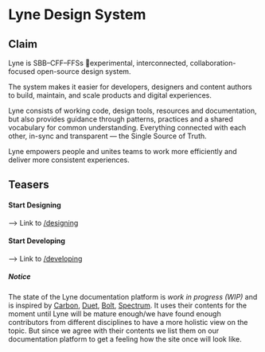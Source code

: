 # Lyne Design System

## Claim

Lyne is SBB–CFF–FFSs <span class="tag is-info expanded">🧪experimental</span>, interconnected, collaboration-focused open-source design system.

The system makes it easier for developers, designers and content authors to build, maintain, and scale products and digital experiences.

Lyne consists of working code, design tools, resources and documentation, but also provides guidance through patterns, practices and a shared vocabulary for common understanding. Everything connected with each other, in-sync and transparent — the Single Source of Truth.

Lyne empowers people and unites teams to work more efficiently and deliver more consistent experiences.

## Teasers

#### Start Designing
--> Link to [/designing](https://lyne-documentation.netlify.app/designing/)

#### Start Developing
--> Link to [/developing](https://lyne-documentation.netlify.app/developing/)


##### Notice
The state of the Lyne documentation platform is *work in progress (WIP)* and is inspired by [Carbon](https://www.carbondesignsystem.com), [Duet](https://www.duetds.com), [Bolt](https://boltdesignsystem.com), [Spectrum](https://spectrum.adobe.com/). It uses their contents for the moment until Lyne will be mature enough/we have found enough contributors from different disciplines to have a more holistic view on the topic. But since we agree with their contents we list them on our documentation platform to get a feeling how the site once will look like.
